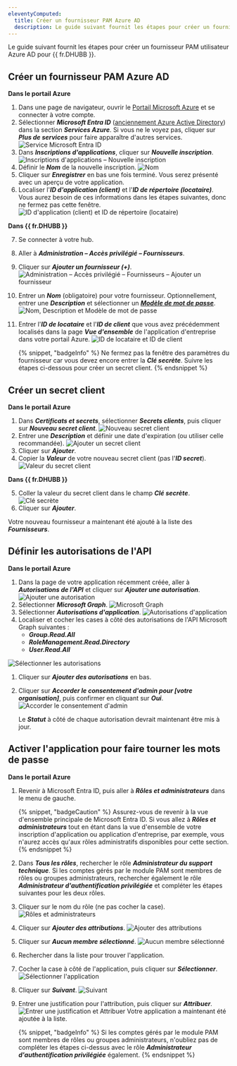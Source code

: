 ```yaml
---
eleventyComputed:
  title: Créer un fournisseur PAM Azure AD
  description: Le guide suivant fournit les étapes pour créer un fournisseur PAM utilisateur Azure AD pour {{ fr.DHUBB }}.
---
```

Le guide suivant fournit les étapes pour créer un fournisseur PAM utilisateur Azure AD pour {{ fr.DHUBB }}.

## Créer un fournisseur PAM Azure AD

**Dans le portail Azure**

1. Dans une page de navigateur, ouvrir le [Portail Microsoft Azure](https://azure.microsoft.com) et se connecter à votre compte.
1. Sélectionner ***Microsoft Entra ID*** ([anciennement Azure Active Directory](https://learn.microsoft.com/en-us/azure/active-directory/fundamentals/new-name)) dans la section ***Services Azure***. Si vous ne le voyez pas, cliquer sur ***Plus de services*** pour faire apparaître d'autres services.
![Service Microsoft Entra ID](https://cdnweb.devolutions.net/docs/docs_en_kb_KB2291.png)
1. Dans ***Inscriptions d'applications***, cliquer sur ***Nouvelle inscription***.
![Inscriptions d'applications – Nouvelle inscription](https://cdnweb.devolutions.net/docs/docs_en_kb_KB2292.png)
1. Définir le ***Nom*** de la nouvelle inscription.
![Nom](https://cdnweb.devolutions.net/docs/docs_en_kb_KB2315.png)
1. Cliquer sur ***Enregistrer*** en bas une fois terminé. Vous serez présenté avec un aperçu de votre application.
1. Localiser l'***ID d'application (client)*** et l'***ID de répertoire (locataire)***. Vous aurez besoin de ces informations dans les étapes suivantes, donc ne fermez pas cette fenêtre.
![ID d'application (client) et ID de répertoire (locataire)](https://cdnweb.devolutions.net/docs/docs_en_kb_KB2294.png)

**Dans {{ fr.DHUBB }}**

7. Se connecter à votre hub.
1. Aller à ***Administration – Accès privilégié – Fournisseurs***.
1. Cliquer sur ***Ajouter un fournisseur (+)***.
![Administration – Accès privilégié – Fournisseurs – Ajouter un fournisseur](https://cdnweb.devolutions.net/docs/docs_en_kb_KB2295.png)
1. Entrer un ***Nom*** (obligatoire) pour votre fournisseur. Optionnellement, entrer une ***Description*** et sélectionner un [***Modèle de mot de passe***](/hub/web-interface/administration/management/password-templates/).
![Nom, Description et Modèle de mot de passe](https://cdnweb.devolutions.net/docs/docs_en_kb_KB2296.png)
1. Entrer l'***ID de locataire*** et l'***ID de client*** que vous avez précédemment localisés dans la page ***Vue d'ensemble*** de l'application d'entreprise dans votre portail Azure.
![ID de locataire et ID de client](https://cdnweb.devolutions.net/docs/docs_en_kb_KB2297.png)

   {% snippet, "badgeInfo" %}
   Ne fermez pas la fenêtre des paramètres du fournisseur car vous devez encore entrer la ***Clé secrète***. Suivre les étapes ci-dessous pour créer un secret client.
   {% endsnippet %}

## Créer un secret client

**Dans le portail Azure**

1. Dans ***Certificats et secrets***, sélectionner ***Secrets clients***, puis cliquer sur ***Nouveau secret client***.
![Nouveau secret client](https://cdnweb.devolutions.net/docs/docs_en_kb_KB2298.png)
1. Entrer une ***Description*** et définir une date d'expiration (ou utiliser celle recommandée).
![Ajouter un secret client](https://cdnweb.devolutions.net/docs/docs_en_kb_KB2299.png)
1. Cliquer sur ***Ajouter***.
1. Copier la ***Valeur*** de votre nouveau secret client (pas l'***ID secret***).
![Valeur du secret client](https://cdnweb.devolutions.net/docs/docs_en_kb_KB2300.png)

**Dans {{ fr.DHUBB }}**

5. Coller la valeur du secret client dans le champ ***Clé secrète***.
![Clé secrète](https://cdnweb.devolutions.net/docs/docs_en_kb_KB2301.png)
1. Cliquer sur ***Ajouter***.

Votre nouveau fournisseur a maintenant été ajouté à la liste des ***Fournisseurs***.

## Définir les autorisations de l'API

**Dans le portail Azure**

1. Dans la page de votre application récemment créée, aller à ***Autorisations de l'API*** et cliquer sur ***Ajouter une autorisation***.
![Ajouter une autorisation](https://cdnweb.devolutions.net/docs/docs_en_kb_KB2314.png)
1. Sélectionner ***Microsoft Graph***.
![Microsoft Graph](https://cdnweb.devolutions.net/docs/docs_en_kb_KB2303.png)
1. Sélectionner ***Autorisations d'application***.
![Autorisations d'application](https://cdnweb.devolutions.net/docs/docs_en_kb_KB2304.png)
1. Localiser et cocher les cases à côté des autorisations de l'API Microsoft Graph suivantes :
    * ***Group.Read.All***
    * ***RoleManagement.Read.Directory***
    * ***User.Read.All***

![Sélectionner les autorisations](https://cdnweb.devolutions.net/docs/docs_en_kb_KB2305.png)
1. Cliquer sur ***Ajouter des autorisations*** en bas.
1. Cliquer sur ***Accorder le consentement d'admin pour [votre organisation]***, puis confirmer en cliquant sur ***Oui***.
![Accorder le consentement d'admin](https://cdnweb.devolutions.net/docs/docs_en_kb_KB2306.png)

   Le ***Statut*** à côté de chaque autorisation devrait maintenant être mis à jour.

## Activer l'application pour faire tourner les mots de passe

**Dans le portail Azure**

1. Revenir à Microsoft Entra ID, puis aller à ***Rôles et administrateurs*** dans le menu de gauche.

   {% snippet, "badgeCaution" %}
   Assurez-vous de revenir à la vue d'ensemble principale de Microsoft Entra ID. Si vous allez à ***Rôles et administrateurs*** tout en étant dans la vue d'ensemble de votre inscription d'application ou application d'entreprise, par exemple, vous n'aurez accès qu'aux rôles administratifs disponibles pour cette section.
   {% endsnippet %}

1. Dans ***Tous les rôles***, rechercher le rôle ***Administrateur du support technique***. Si les comptes gérés par le module PAM sont membres de rôles ou groupes administrateurs, rechercher également le rôle ***Administrateur d'authentification privilégiée*** et compléter les étapes suivantes pour les deux rôles.
1. Cliquer sur le nom du rôle (ne pas cocher la case).
![Rôles et administrateurs](https://cdnweb.devolutions.net/docs/docs_en_kb_KB2307.png)
1. Cliquer sur ***Ajouter des attributions***.
![Ajouter des attributions](https://cdnweb.devolutions.net/docs/docs_en_kb_KB2308.png)
1. Cliquer sur ***Aucun membre sélectionné***.
![Aucun membre sélectionné](https://cdnweb.devolutions.net/docs/docs_en_kb_KB2309.png)
1. Rechercher dans la liste pour trouver l'application.
1. Cocher la case à côté de l'application, puis cliquer sur ***Sélectionner***.
![Sélectionner l'application](https://cdnweb.devolutions.net/docs/docs_en_kb_KB2310.png)
1. Cliquer sur ***Suivant***.
![Suivant](https://cdnweb.devolutions.net/docs/docs_en_kb_KB2311.png)
1. Entrer une justification pour l'attribution, puis cliquer sur ***Attribuer***.
   ![Entrer une justification et Attribuer](https://cdnweb.devolutions.net/docs/docs_en_kb_KB2312.png)
   Votre application a maintenant été ajoutée à la liste.

   {% snippet, "badgeInfo" %}
   Si les comptes gérés par le module PAM sont membres de rôles ou groupes administrateurs, n'oubliez pas de compléter les étapes ci-dessus avec le rôle ***Administrateur d'authentification privilégiée*** également.
   {% endsnippet %}